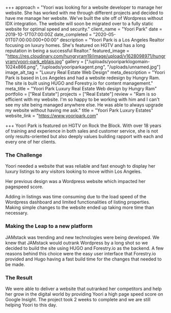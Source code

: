 +++
approach = "Yoori was looking for a website developer to manage her website. She has worked with me through different projects and decided to have me manage her website. We've built the site off of Wordpress without IDX integration. The website will soon be migrated over to a fully static website for optimal speed and security."
client_name = "Yoori Park"
date = 2019-10-17T07:00:00Z
date_completed = "2020-05-01T07:00:00.000+00:00"
description = "Yoori Park is a Los Angeles Realtor focusing on luxury homes. She's featured on HGTV and has a long reputation in being a successful Realtor."
featured_image = "https://res.cloudinary.com/hungryram19/image/upload/v1628098971/hungryram/yoori-park_eblais.jpg"
gallery = ["/uploads/yooriparklogomain-1024x866.png", "/uploads/yooriparkagent.png", "/uploads/unnamed.jpg"]
image_alt_tag = "Luxury Real Estate Web Design"
meta_description = "Yoori Park is based in Los Angeles and had a website redesign by Hungry Ram. The site is built using HUGO and Forestry.io for content management."
meta_title = "Yoori Park Luxury Real Estate Web design by Hungry Ram"
portfolio = ["Real Estate"]
projects = ["Real Estate"]
review = "Ram is so efficient with my website. I'm so happy to be working with him and I can't see my site being managed anywhere else. He was able to always upgrade my website without having me ask."
title = "Yoori Park Luxury Estates"
website_link = "https://www.yooripark.com"

+++
Yoori Park is featured on HGTV on Rock the Block. With over 18 years of training and experience in both sales and customer service, she is not only results-oriented but also deeply values building rapport with each and every one of her clients.

### The Challenge

Yoori needed a website that was reliable and fast enough to display her luxury listings to any visitors looking to move within Los Angeles.

Her previous design was a Wordpress website which impacted her pagespeed score.

Adding in listings was time consuming due to the load speed of the Wordpress dashboard and limited functionalities of listing properties. Making simple changes to the website ended up taking more time than necessary.

### Making the Leap to a new platform

JAMstack was trending and new technologies were being developed. We knew that JAMstack would outrank Wordpress by a long shot so we decided to build the site using HUGO and Forestry.io as the backend. A few reasons behind this choice were the easy user interface that Forestry.io provided and Hugo having a fast build time for the changes that needed to be made.

### The Result

We were able to deliver a website that outranked her competitors and help her grow in the digital world by providing Yoori a high page speed score on Google Insight. The project took 2 weeks to complete and we are still helping Yoori to this day.